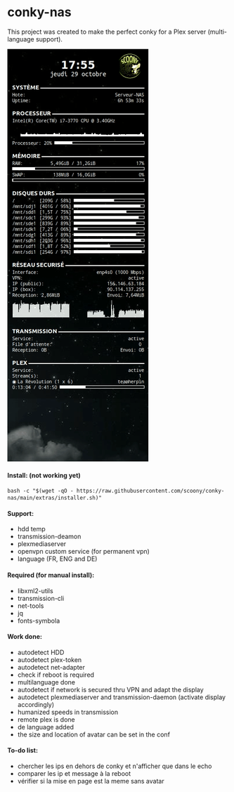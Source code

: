 # conky-nas

This project was created to make the perfect conky for a Plex server (multi-language support).

![image](https://raw.githubusercontent.com/scoony/conky-nas/main/extras/conky-nas-demo.gif)

#### Install: (not working yet)
```
bash -c "$(wget -qO - https://raw.githubusercontent.com/scoony/conky-nas/main/extras/installer.sh)"
```

#### Support:
- hdd temp
- transmission-deamon
- plexmediaserver
- openvpn custom service (for permanent vpn)
- language (FR, ENG and DE)

#### Required (for manual install):
- libxml2-utils
- transmission-cli
- net-tools
- jq
- fonts-symbola

#### Work done:
- autodetect HDD
- autodetect plex-token
- autodetect net-adapter
- check if reboot is required
- multilanguage done
- autodetect if network is secured thru VPN and adapt the display
- autodetect plexmediaserver and transmission-daemon (activate display accordingly)
- humanized speeds in transmission
- remote plex is done
- de language added
- the size and location of avatar can be set in the conf

#### To-do list:
- chercher les ips en dehors de conky et n'afficher que dans le echo
- comparer les ip et message à la reboot
- vérifier si la mise en page est la meme sans avatar
